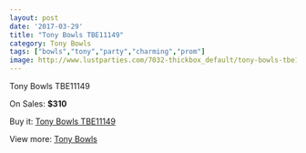 ```yaml
---
layout: post
date: '2017-03-29'
title: "Tony Bowls TBE11149"
category: Tony Bowls
tags: ["bowls","tony","party","charming","prom"]
image: http://www.lustparties.com/7032-thickbox_default/tony-bowls-tbe11149.jpg
---
```

Tony Bowls TBE11149

On Sales: **$310**
<a href="https://www.lustparties.com/en/tony-bowls/2408-tony-bowls-tbe11149.html"><amp-img layout="responsive" width="600" height="600" src="//www.lustparties.com/7032-thickbox_default/tony-bowls-tbe11149.jpg" alt="Tony Bowls TBE11149 0" /></a>
<a href="https://www.lustparties.com/en/tony-bowls/2408-tony-bowls-tbe11149.html"><amp-img layout="responsive" width="600" height="600" src="//www.lustparties.com/7036-thickbox_default/tony-bowls-tbe11149.jpg" alt="Tony Bowls TBE11149 1" /></a>
<a href="https://www.lustparties.com/en/tony-bowls/2408-tony-bowls-tbe11149.html"><amp-img layout="responsive" width="600" height="600" src="//www.lustparties.com/7035-thickbox_default/tony-bowls-tbe11149.jpg" alt="Tony Bowls TBE11149 2" /></a>
<a href="https://www.lustparties.com/en/tony-bowls/2408-tony-bowls-tbe11149.html"><amp-img layout="responsive" width="600" height="600" src="//www.lustparties.com/7034-thickbox_default/tony-bowls-tbe11149.jpg" alt="Tony Bowls TBE11149 3" /></a>
<a href="https://www.lustparties.com/en/tony-bowls/2408-tony-bowls-tbe11149.html"><amp-img layout="responsive" width="600" height="600" src="//www.lustparties.com/7033-thickbox_default/tony-bowls-tbe11149.jpg" alt="Tony Bowls TBE11149 4" /></a>

Buy it: [Tony Bowls TBE11149](https://www.lustparties.com/en/tony-bowls/2408-tony-bowls-tbe11149.html "Tony Bowls TBE11149")

View more: [Tony Bowls](https://www.lustparties.com/en/5-tony-bowls "Tony Bowls")
